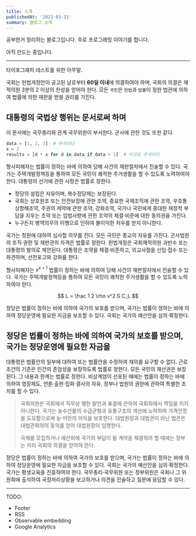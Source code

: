 ```yaml
---
title: 소개
publishedAt: '2022-03-31'
summary: 블로그 소개
---
```


공부한거 정리하는 블로그입니다. 주로 프로그래밍 이야기를 합니다.

아직 만드는 중입니다.

---

타이포그래피 테스트를 위한 아무말.

국회는 헌법개정안이 공고된 날로부터 **60일 이내**에 의결하여야 하며, 국회의 의결은 재적의원
3분의 2 이상의 찬성을 얻어야 한다. 모든 `국민`은 `헌법`과 `법률`이 정한 법관에 의하여 법률에
의한 재판을 받을 권리를 가진다.

## 대통령의 국법상 행위는 문서로써 하며

이 문서에는 국무총리와 관계 국무위원이 부서한다. 군사에 관한 것도 또한 같다.

```python
data = [1, 2, 3]  # 주석이다
x = 2
results = [d * x for d in data if data > 1]  # 이것도 주석이다
```

형사피해자는 법률이 정하는 바에 의하여 당해 사건의 재판절차에서 진술할 수 있다. 국가는
주택개발정책등을 통하여 모든 국민이 쾌적한 주거생활을 할 수 있도록 노력하여야 한다. 대통령의
선거에 관한 사항은 법률로 정한다.

- 정당의 설립은 자유이며, 복수정당제는 보장된다.
- 국회는 상호원조 또는 안전보장에 관한 조약, 중요한 국제조직에 관한 조약, 우호통상항해조약,
  주권의 제약에 관한 조약, 강화조약, 국가나 국민에게 중대한 재정적 부담을 지우는 조약 또는
  입법사항에 관한 조약의 체결·비준에 대한 동의권을 가진다.
- 누구든지 병역의무의 이행으로 인하여 불이익한 처우를 받지 아니한다.

국가는 청원에 대하여 심사할 의무를 진다. 모든 국민은 종교의 자유를 가진다. 군사법원의
조직·권한 및 재판관의 자격은 법률로 정한다. 헌법개정은 국회재적의원 과반수 또는 대통령의 발의로
제안된다. 대통령은 조약을 체결·비준하고, 외교사절을 신임·접수 또는 파견하며, 선전포고와 강화를
한다.

형사피해자는 $x^{x+1}$ 법률이 정하는 바에 의하여 당해 사건의 재판절차에서 진술할 수 있다.
국가는 주택개발정책등을 통하여 모든 국민이 쾌적한 주거생활을 할 수 있도록 노력하여야 한다.

$$
  L = \frac 1  2 \rho v^2 S C_L
$$

정당은 법률이 정하는 바에 의하여 국가의 보호를 받으며, 국가는 법률이 정하는 바에 의하여
정당운영에 필요한 자금을 보조할 수 있다. 국회는 국가의 예산안을 심의·확정한다.

## 정당은 법률이 정하는 바에 의하여 국가의 보호를 받으며, 국가는 정당운영에 필요한 자금을

대통령은 법률안의 일부에 대하여 또는 법률안을 수정하여 재의를 요구할 수 없다. 근로조건의 기준은
인간의 존엄성을 보장하도록 법률로 정한다. 모든 국민의 재산권은 보장된다. 그 내용과 한계는
법률로 정한다. 비상계엄이 선포된 때에는 법률이 정하는 바에 의하여 영장제도,
언론·출판·집회·결사의 자유, 정부나 법원의 권한에 관하여 특별한 조치를 할 수 있다.

> 국회의원은 국회에서 직무상 행한 발언과 표결에 관하여 국회외에서 책임을 지지 아니한다. 국가는
> 농수산물의 수급균형과 유통구조의 개선에 노력하여 가격안정을 도모함으로써 농·어민의 이익을
> 보호한다. 대법원장과 대법관이 아닌 법관은 대법관회의의 동의를 얻어 대법원장이 임명한다.
>
> 국채를 모집하거나 예산외에 국가의 부담이 될 계약을 체결하려 할 때에는 정부는 미리 국회의
> 의결을 얻어야 한다.

정당은 법률이 정하는 바에 의하여 국가의 보호를 받으며, 국가는 법률이 정하는 바에 의하여
정당운영에 필요한 자금을 보조할 수 있다. 국회는 국가의 예산안을 심의·확정한다. 국가는
평생교육을 진흥하여야 한다. 국무총리·국무위원 또는 정부위원은 국회나 그 위원회에 출석하여
국정처리상황을 보고하거나 의견을 진술하고 질문에 응답할 수 있다.

---

TODO:

- Footer
- RSS
- Observable embedding
- Google Analytics
